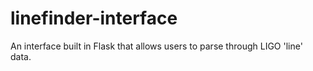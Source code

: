 # linefinder-interface
An interface built in Flask that allows users to parse through LIGO 'line' data.
